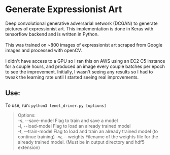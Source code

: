 # Generate Expressionist Art
Deep convolutional generative adversarial network (DCGAN) to generate pictures of expressionist art. This implementation is done in Keras with tensorflow backend and is written in Python. <br><br>
This was trained on ~800 images of expressionist art scraped from Google images and processed with openCV.<br><br>
I didn't have access to a GPU so I ran this on AWS using an EC2 C5 instance for a couple hours, and produced an image every couple batches per epoch to see the improvement. Initially, I wasn't seeing any results so I had to tweak the learning rate until I started seeing real improvements.


## Use:
To use, run: `python3 lenet_driver.py [options]`  
>Options:  
    -s, --save-model    Flag to train and save a model  
    -l, --load-model    Flag to load an already trained model  
    -t, --train-model   Flag to load and train an already trained model (to continue training)
    -w, --weights       Filename of the weights file for the already trained model. (Must be in output directory and hdf5 extension)  

